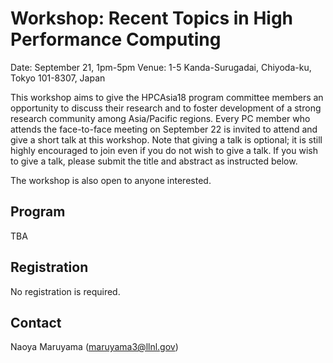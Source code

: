 # Workshop: Recent Topics in High Performance Computing

Date: September 21, 1pm-5pm
Venue: 1-5 Kanda-Surugadai, Chiyoda-ku, Tokyo 101-8307, Japan

This workshop aims to give the HPCAsia18 program committee
members an opportunity to discuss their research and to foster
development of a strong research community among Asia/Pacific
regions. Every PC member who attends the face-to-face meeting on
September 22 is invited to attend and give a short talk at this
workshop. Note that giving a talk is optional; it is still highly
encouraged to join even if you do not wish to give a talk. If you wish
to give a talk, please submit the title and abstract as instructed
below.

The workshop is also open to anyone interested. 

## Program

TBA

## Registration

No registration is required.

## Contact

Naoya Maruyama (maruyama3@llnl.gov)


  
  
